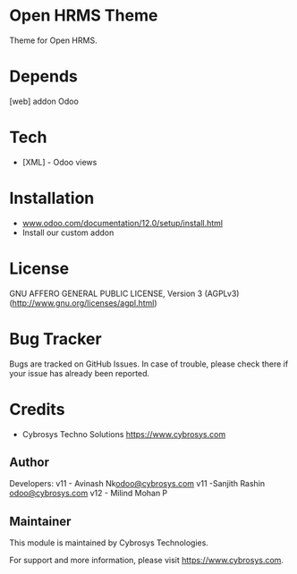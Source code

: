 Open HRMS Theme
===============

Theme for Open HRMS.

Depends
=======
[web] addon Odoo

Tech
====
* [XML] - Odoo views

Installation
============
- www.odoo.com/documentation/12.0/setup/install.html
- Install our custom addon

License
=======
GNU AFFERO GENERAL PUBLIC LICENSE, Version 3 (AGPLv3)
(http://www.gnu.org/licenses/agpl.html)

Bug Tracker
===========
Bugs are tracked on GitHub Issues. In case of trouble, please check there if your issue has already been reported.

Credits
=======
* Cybrosys Techno Solutions <https://www.cybrosys.com>

Author
------

Developers: v11 - Avinash Nk<odoo@cybrosys.com>
            v11 -Sanjith Rashin <odoo@cybrosys.com>
            v12 - Milind Mohan P

Maintainer
----------

This module is maintained by Cybrosys Technologies.

For support and more information, please visit https://www.cybrosys.com.

